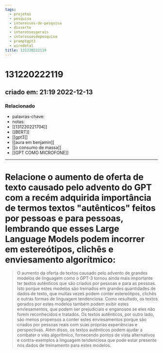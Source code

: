 ```yaml
---
tags:
  - projetos
  - pesquisa
  - interesses-de-pesquisa
  - disserte
  - interessesgerais
  - interessesdepesquisa
  - promptgpt3
  - wiredetal
title: 131220222119
---
```

# 131220222119
## criado em: 21:19 2022-12-13

### Relacionado
- palavras-chave:  
- notas: 
- [[131220221704]]
- [[BERT]]
- [[gpt3]]
- [[aura em benjamin]]
- [[o consumo de massa]]
- [[GPT COMO MICROFONE]]
---
# Relacione o aumento de oferta de texto causado pelo advento do GPT com a recém adquirida importância de termos textos "autênticos" feitos por pessoas e para pessoas, lembrando que esses Large Language Models podem incorrer em estereótipos, clichês e enviesamento algorítmico:

>O aumento da oferta de textos causado pelo advento de grandes modelos de linguagem como o GPT-3 tornou ainda mais importante ter textos autênticos que são criados por pessoas e para as pessoas. Isto porque estes modelos são treinados em grandes quantidades de dados de texto, que muitas vezes podem conter estereótipos, clichês e outras formas de linguagem tendenciosa. Como resultado, os textos gerados por estes modelos também podem exibir estes enviesamentos, que podem ser prejudiciais e enganosos se eles não forem reconhecidos e tratados. Os textos autênticos, por outro lado, são menos propensos a conter estes enviesamentos porque são criados por pessoas reais com suas próprias experiências e perspectivas. Além disso, os textos autênticos podem ajudar a combater o viés algorítmico, fornecendo pontos de vista alternativos e contra-exemplos à linguagem tendenciosa que pode estar presente nos dados de treinamento para estes modelos.